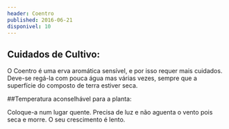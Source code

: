 ```yaml
---
header: Coentro 
published: 2016-06-21
disponivel: 10
---
```



## Cuidados de Cultivo:

O Coentro é uma erva aromática sensível, e por isso requer mais cuidados.
Deve-se regá-la com pouca água mas várias vezes, sempre que a superfície do composto de terra estiver seca.
 
##Temperatura aconselhável para a planta:

Coloque-a num lugar quente. Precisa de luz e não aguenta o vento pois seca e morre.
O seu crescimento é lento.




